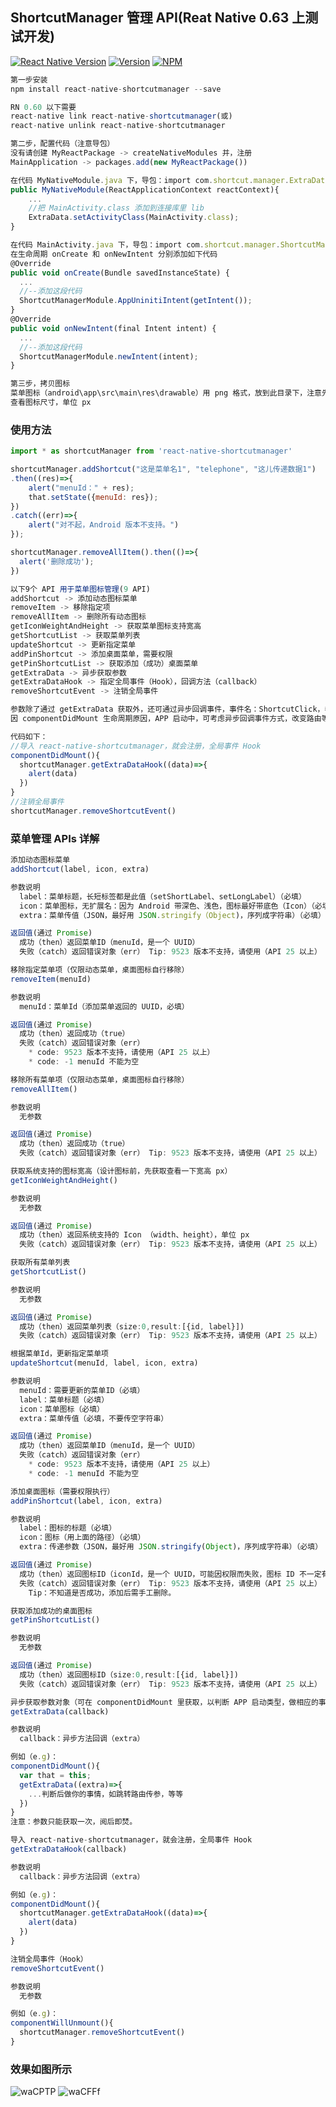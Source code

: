 ## ShortcutManager 管理 API(Reat Native 0.63 上测试开发)
[![React Native Version](https://img.shields.io/badge/react--native-latest-blue.svg?style=flat-square)](http://facebook.github.io/react-native/releases)
[![Version](https://img.shields.io/npm/v/react-native-shortcutmanager.svg)](https://www.npmjs.com/package/react-native-shortcutmanager)
[![NPM](https://img.shields.io/npm/dm/react-native-shortcutmanager.svg)](https://www.npmjs.com/package/react-native-shortcutmanager)

```js
第一步安装
npm install react-native-shortcutmanager --save

RN 0.60 以下需要
react-native link react-native-shortcutmanager(或)
react-native unlink react-native-shortcutmanager
```

```js
第二步，配置代码（注意导包）
没有请创建 MyReactPackage -> createNativeModules 并，注册
MainApplication -> packages.add(new MyReactPackage())

在代码 MyNativeModule.java 下，导包：import com.shortcut.manager.ExtraData; 添加如下代码
public MyNativeModule(ReactApplicationContext reactContext){
    ...
    //把 MainActivity.class 添加到连接库里 lib
    ExtraData.setActivityClass(MainActivity.class);
}

在代码 MainActivity.java 下，导包：import com.shortcut.manager.ShortcutManagerModule;
在生命周期 onCreate 和 onNewIntent 分别添加如下代码
@Override
public void onCreate(Bundle savedInstanceState) {
  ...
  //--添加这段代码
  ShortcutManagerModule.AppUninitiIntent(getIntent());
}
@Override
public void onNewIntent(final Intent intent) {
  ...
  //--添加这段代码
  ShortcutManagerModule.newIntent(intent);
}
```

```js
第三步，拷贝图标
菜单图标（android\app\src\main\res\drawable）用 png 格式，放到此目录下，注意先调用 getIconWeightAndHeight
查看图标尺寸，单位 px
```

### 使用方法
```js
import * as shortcutManager from 'react-native-shortcutmanager'

shortcutManager.addShortcut("这是菜单名1", "telephone", "这儿传递数据1")
.then((res)=>{
    alert("menuId：" + res);
    that.setState({menuId: res});
})
.catch((err)=>{
    alert("对不起，Android 版本不支持。")
});

shortcutManager.removeAllItem().then(()=>{
  alert('删除成功');
})
```

```js
以下9个 API 用于菜单图标管理(9 API)
addShortcut -> 添加动态图标菜单
removeItem -> 移除指定项
removeAllItem -> 删除所有动态图标
getIconWeightAndHeight -> 获取菜单图标支持宽高
getShortcutList -> 获取菜单列表
updateShortcut -> 更新指定菜单
addPinShortcut -> 添加桌面菜单，需要权限
getPinShortcutList -> 获取添加（成功）桌面菜单
getExtraData -> 异步获取参数
getExtraDataHook -> 指定全局事件（Hook），回调方法（callback）
removeShortcutEvent -> 注销全局事件
```
```js
参数除了通过 getExtraData 获取外，还可通过异步回调事件，事件名：ShortcutClick，参数：extra
因 componentDidMount 生命周期原因，APP 启动中，可考虑异步回调事件方式，改变路由等等。

代码如下：
//导入 react-native-shortcutmanager，就会注册，全局事件 Hook
componentDidMount(){
  shortcutManager.getExtraDataHook((data)=>{
    alert(data)
  })
}
//注销全局事件
shortcutManager.removeShortcutEvent()
```

### 菜单管理 APIs 详解
```js
添加动态图标菜单
addShortcut(label, icon, extra)

参数说明
  label：菜单标题，长短标签都是此值（setShortLabel、setLongLabel）（必填）
  icon：菜单图标，无扩展名：因为 Android 带深色、浅色，图标最好带底色（Icon）（必填）
  extra：菜单传值（JSON，最好用 JSON.stringify（Object)，序列成字符串）（必填）

返回值(通过 Promise)
  成功（then）返回菜单ID（menuId，是一个 UUID）
  失败（catch）返回错误对象（err） Tip: 9523 版本不支持，请使用（API 25 以上）
```

```js
移除指定菜单项（仅限动态菜单，桌面图标自行移除）
removeItem(menuId)

参数说明
  menuId：菜单Id（添加菜单返回的 UUID，必填）

返回值(通过 Promise)
  成功（then）返回成功（true）
  失败（catch）返回错误对象（err）
    * code: 9523 版本不支持，请使用（API 25 以上）
    * code: -1 menuId 不能为空
```

```js
移除所有菜单项（仅限动态菜单，桌面图标自行移除）
removeAllItem()

参数说明
  无参数

返回值(通过 Promise)
  成功（then）返回成功（true）
  失败（catch）返回错误对象（err） Tip: 9523 版本不支持，请使用（API 25 以上）
```

```js
获取系统支持的图标宽高（设计图标前，先获取查看一下宽高 px）
getIconWeightAndHeight()

参数说明
  无参数

返回值(通过 Promise)
  成功（then）返回系统支持的 Icon （width、height），单位 px
  失败（catch）返回错误对象（err） Tip: 9523 版本不支持，请使用（API 25 以上）
```

```js
获取所有菜单列表
getShortcutList()

参数说明
  无参数

返回值(通过 Promise)
  成功（then）返回菜单列表（size:0,result:[{id, label}])
  失败（catch）返回错误对象（err） Tip: 9523 版本不支持，请使用（API 25 以上）
```

```js
根据菜单Id，更新指定菜单项
updateShortcut(menuId, label, icon, extra)

参数说明
  menuId：需要更新的菜单ID（必填）
  label：菜单标题（必填）
  icon：菜单图标（必填）
  extra：菜单传值（必填，不要传空字符串）

返回值(通过 Promise)
  成功（then）返回菜单ID（menuId，是一个 UUID）
  失败（catch）返回错误对象（err）
    * code: 9523 版本不支持，请使用（API 25 以上）
    * code: -1 menuId 不能为空
```

```js
添加桌面图标（需要权限执行）
addPinShortcut(label, icon, extra)

参数说明
  label：图标的标题（必填）
  icon：图标（用上面的路径）（必填）
  extra：传递参数（JSON，最好用 JSON.stringify(Object)，序列成字符串）（必填）

返回值(通过 Promise)
  成功（then）返回图标ID（iconId，是一个 UUID，可能因权限而失败，图标 ID 不一定有效）
  失败（catch）返回错误对象（err） Tip: 9523 版本不支持，请使用（API 25 以上）
    Tip：不知道是否成功，添加后需手工删除。
```

```js
获取添加成功的桌面图标
getPinShortcutList()

参数说明
  无参数

返回值(通过 Promise)
  成功（then）返回图标ID（size:0,result:[{id, label}])
  失败（catch）返回错误对象（err） Tip: 9523 版本不支持，请使用（API 25 以上）
```

```js
异步获取参数对象（可在 componentDidMount 里获取，以判断 APP 启动类型，做相应的事情）
getExtraData(callback)

参数说明
  callback：异步方法回调（extra）

例如（e.g)：
componentDidMount(){
  var that = this;
  getExtraData((extra)=>{
    ...判断后做你的事情，如跳转路由传参，等等
  })
}
注意：参数只能获取一次，阅后即焚。
```

```js
导入 react-native-shortcutmanager，就会注册，全局事件 Hook
getExtraDataHook(callback)

参数说明
  callback：异步方法回调（extra）

例如（e.g)：
componentDidMount(){
  shortcutManager.getExtraDataHook((data)=>{
    alert(data)
  })
}
```

```js
注销全局事件（Hook）
removeShortcutEvent()

参数说明
  无参数

例如（e.g)：
componentWillUnmount(){
  shortcutManager.removeShortcutEvent()
}
```

### 效果如图所示
![waCPTP](https://s1.ax1x.com/2020/09/12/waCFFf.jpg)
![waCFFf](https://s1.ax1x.com/2020/09/12/waCPTP.jpg)
